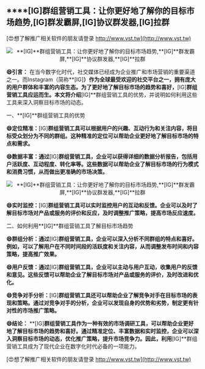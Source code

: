 ## ****[IG]**群组营销工具：让你更好地了解你的目标市场趋势,**[IG]**群发霸屏,**[IG]**协议群发器,**[IG]**拉群**

[😍想了解推广相关软件的朋友请登录 http://www.vst.tw](http://www.vst.tw)

 <center><img src="https://vst.tw/MP4/tuiguang/png/2.png" alt="**[IG]**群组营销工具：让你更好地了解你的目标市场趋势,**[IG]**群发霸屏,**[IG]**协议群发器,**[IG]**拉群"></center>

**😄引言：**
在当今数字化时代，社交媒体已经成为企业推广和市场营销的重要渠道之一。而Instagram（简称**[IG]**）作为全球最受欢迎的社交平台之一，拥有庞大的用户群体和丰富的内容生态。为了更好地了解目标市场的趋势和喜好，**[IG]**群组营销工具应运而生。本文将介绍**[IG]**群组营销工具的优势，并说明如何利用这些工具来深入洞察目标市场的动态。

一、**[IG]**群组营销工具的优势

**😄定位精准：**[IG]**群组营销工具可以根据用户的兴趣、互动行为和关注内容，将目标受众划分为不同的群组。这种精准的定位可以帮助企业更好地了解目标市场的特点和需求。**

**😄数据丰富：通过**[IG]**群组营销工具，企业可以获得详细的数据分析报告，包括用户活跃度、互动程度、转化率等。这些数据可以帮助企业了解目标市场的行为模式和消费习惯，从而做出更准确的市场决策。**

 <center><img src="https://vst.tw/MP4/tuiguang/png/6.png" alt="**[IG]**群组营销工具：让你更好地了解你的目标市场趋势,**[IG]**群发霸屏,**[IG]**协议群发器,**[IG]**拉群"></center>

**😄实时监控：**[IG]**群组营销工具可以实时监控用户的互动和反馈。企业可以及时了解目标市场对产品或服务的评价和反应，及时调整推广策略，提高市场反应速度。**

二、如何利用**[IG]**群组营销工具了解目标市场趋势

**😄群组分析：通过**[IG]**群组营销工具，企业可以深入分析不同群组的特点和喜好。例如，可以了解用户在不同时间段的活跃度和关注内容，从而调整发布时间和内容策略，提高推广效果。**

**😄用户反馈：通过**[IG]**群组营销工具，企业可以主动与用户互动，收集用户的反馈和意见。这些反馈可以帮助企业了解目标市场对产品或服务的评价，及时改进和优化。**

**😄竞争对手分析：**[IG]**群组营销工具还可以帮助企业了解竞争对手在目标市场的表现和策略。通过对竞争对手的分析，企业可以发现自身的优势和劣势，制定更有针对性的市场推广策略。**

**😄结论：**
**[IG]**群组营销工具作为一种有效的市场调研工具，可以帮助企业更好地了解目标市场的趋势和喜好。通过精准定位、丰富数据和实时监控，企业可以深入洞察目标市场的动态，优化推广策略，提升市场竞争力。因此，利用**[IG]**群组营销工具成为了现代企业在数字化时代必备的一项能力。

[😍想了解推广相关软件的朋友请登录 http://www.vst.tw](http://www.vst.tw)



